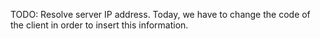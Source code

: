 TODO: Resolve server IP address. 
Today, we have to change the code of the client in order to insert this information.